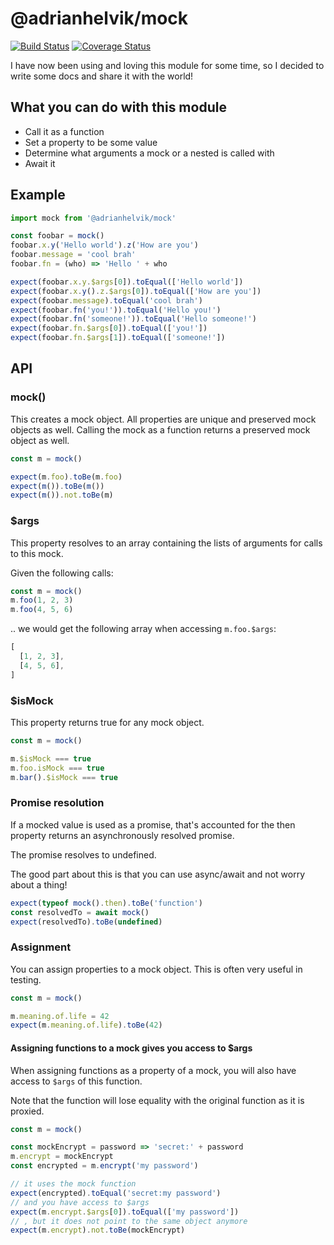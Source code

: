 # @adrianhelvik/mock

[![Build Status](https://travis-ci.org/adrianhelvik/mock.svg?branch=master)](https://travis-ci.org/adrianhelvik/mock)
[![Coverage Status](https://coveralls.io/repos/github/adrianhelvik/mock/badge.svg?branch=master)](https://coveralls.io/github/adrianhelvik/mock?branch=master)

I have now been using and loving this module for some time,
so I decided to write some docs and share it with the world!

## What you can do with this module

- Call it as a function
- Set a property to be some value
- Determine what arguments a mock or a nested is called with
- Await it

## Example

```javascript
import mock from '@adrianhelvik/mock'

const foobar = mock()
foobar.x.y('Hello world').z('How are you')
foobar.message = 'cool brah'
foobar.fn = (who) => 'Hello ' + who

expect(foobar.x.y.$args[0]).toEqual(['Hello world'])
expect(foobar.x.y().z.$args[0]).toEqual(['How are you'])
expect(foobar.message).toEqual('cool brah')
expect(foobar.fn('you!')).toEqual('Hello you!')
expect(foobar.fn('someone!')).toEqual('Hello someone!')
expect(foobar.fn.$args[0]).toEqual(['you!'])
expect(foobar.fn.$args[1]).toEqual(['someone!'])
```

## API

### mock()

This creates a mock object. All properties are unique and preserved
mock objects as well. Calling the mock as a function returns a
preserved mock object as well.

```javascript
const m = mock()

expect(m.foo).toBe(m.foo)
expect(m()).toBe(m())
expect(m()).not.toBe(m)
```

### $args
This property resolves to an array containing the lists
of arguments for calls to this mock.

Given the following calls:

```javascript
const m = mock()
m.foo(1, 2, 3)
m.foo(4, 5, 6)
```

.. we would get the following array when accessing `m.foo.$args`:

```javascript
[
  [1, 2, 3],
  [4, 5, 6],
]
```

### $isMock
This property returns true for any mock object.

```javascript
const m = mock()

m.$isMock === true
m.foo.isMock === true
m.bar().$isMock === true
```

### Promise resolution

If a mocked value is used as a promise, that's accounted for
the then property returns an asynchronously resolved promise.

The promise resolves to undefined.

The good part about this is that you can use async/await and
not worry about a thing!

```javascript
expect(typeof mock().then).toBe('function')
const resolvedTo = await mock()
expect(resolvedTo).toBe(undefined)
```

### Assignment
You can assign properties to a mock object. This is often
very useful in testing.

```javascript
const m = mock()

m.meaning.of.life = 42
expect(m.meaning.of.life).toBe(42)
```

#### Assigning functions to a mock gives you access to $args
When assigning functions as a property of a mock, you will also
have access to `$args` of this function.

Note that the function will lose equality with the original
function as it is proxied.

```javascript
const m = mock()

const mockEncrypt = password => 'secret:' + password
m.encrypt = mockEncrypt
const encrypted = m.encrypt('my password')

// it uses the mock function
expect(encrypted).toEqual('secret:my password')
// and you have access to $args
expect(m.encrypt.$args[0]).toEqual(['my password'])
// , but it does not point to the same object anymore
expect(m.encrypt).not.toBe(mockEncrypt)
```
